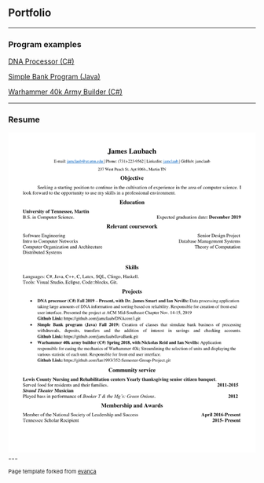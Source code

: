 ## Portfolio

---

### Program examples

[DNA Processor (C#)](https://github.com/jamclaub/DNAcore3.git)


[Simple Bank Program (Java)](https://github.com/jamclaub/JavaBank.git)


[Warhammer 40k Army Builder (C#)](https://github.com/Ian1993/352-Semester-Group-Project.git)

---
 ### Resume
 <img src = "images/Resume.pdf?raw=true"/>
 ---
<p style="font-size:11px">Page template forked from <a href="https://github.com/evanca/quick-portfolio">evanca</a></p>
<!-- Remove above link if you don't want to attibute -->
